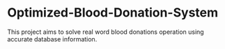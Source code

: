 # Optimized-Blood-Donation-System
This project aims to solve real word blood donations operation using accurate database information.
